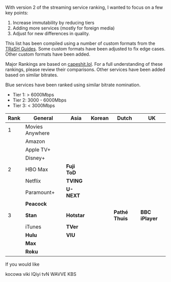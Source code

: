 With version 2 of the streaming service ranking, I wanted to focus on a few key points:

1. Increase immutability by reducing tiers
2. Adding more services (mostly for foreign media)
3. Adjust for new differences in quality.

This list has been compiled using a number of custom formats from the [TRaSH Guides](https://trash-guides.info/). Some custom formats have been adjusted to fix edge cases. Other custom formats have been added. 

Major Rankings are based on [capeshit.lol](https://capeshit.lol/). For a full understanding of these rankings, please review their comparisons. Other services have been added based on similar bitrates. 

Blue services have been ranked using similar bitrate nomination. 
- Tier 1: > 6000Mbps
- Tier 2: 3000 - 6000Mbps
- Tier 3: < 3000Mbps

| Rank | General         | Asia         | Korean | Dutch           | UK              |
| ---- | --------------- | ------------ | ------ | --------------- | --------------- |
| 1    | Movies Anywhere |              |        |                 |                 |
|      | Amazon          |              |        |                 |                 |
|      | Apple TV+       |              |        |                 |                 |
|      | Disney+         |              |        |                 |                 |
| 2    | HBO Max         | **Fuji ToD** |        |                 |                 |
|      | Netflix         | **TVING**    |        |                 |                 |
|      | Paramount+      | **U-NEXT**   |        |                 |                 |
|      | **Peacock**     |              |        |                 |                 |
| 3    | **Stan**        | **Hotstar**  |        | **Pathé Thuis** | **BBC iPlayer** |
|      | iTunes          | **TVer**     |        |                 |                 |
|      | **Hulu**        | **VIU**      |        |                 |                 |
|      | **Max**         |              |        |                 |                 |
|      | **Roku**        |              |        |                 |                 |

If you would like

kocowa
viki
IQiyi
tvN
WAVVE
KBS
